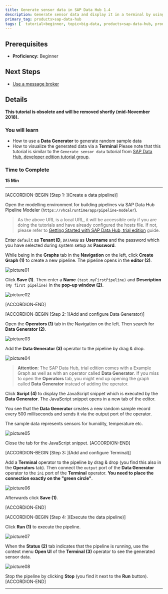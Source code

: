 ```yaml
---
title: Generate sensor data in SAP Data Hub 1.4
description: Generate sensor data and display it in a terminal by using SAP Data Hub, trial edition.
primary_tag: products>sap-data-hub
tags: [  tutorial>beginner, topic>big-data, products>sap-data-hub, products>sap-vora ]
---
```


## Prerequisites  
 - **Proficiency:** Beginner

## Next Steps
 - [Use a message broker](https://www.sap.com/developer/tutorials/datahub-trial-pipelines-part02.html)

## Details
**This tutorial is obsolete and will be removed shortly (mid-November 2018).**
### You will learn  
- How to use a **Data Generator** to generate random sample data
- How to visualize the generated data via a **Terminal**
Please note that this tutorial is similar to the `Generate sensor data` tutorial from [SAP Data Hub, developer edition tutorial group](https://www.sap.com/developer/groups/datahub-pipelines.html).

### Time to Complete
**15 Min**

---

[ACCORDION-BEGIN [Step 1: ](Create a data pipeline)]

Open the modelling environment for building pipelines via SAP Data Hub Pipeline Modeler (`https://vhcalruntime/app/pipeline-modeler`).

>As the above URL is a local URL, it will be accessible only if you are doing the tutorials and have already configured the hosts file. If not, please refer to [Getting Started with SAP Data Hub, trial edition](https://caldocs.hana.ondemand.com/caldocs/help/Getting_Started_Data_Hub_SP04.pdf) guide.

Enter `default` as **Tenant ID**, `DATAHUB` as **Username** and the password which you have selected during system setup as **Password**.

While being in the **Graphs** tab in the **Navigation** on the left, click **Create Graph (1)** to create a new pipeline. The pipeline opens in the **editor (2)**.

![picture01](datahub-trial-pipelines-part01-1.png)

Click **Save (1)**. Then enter a **Name** `(test.myFirstPipeline)` and **Description** `(My first pipeline)` in the **pop-up window (2)**.

![picture02](datahub-trial-pipelines-part01-2.png)


[ACCORDION-END]

[ACCORDION-BEGIN [Step 2: ](Add and configure Data Generator)]

Open the **Operators (1)** tab in the Navigation on the left. Then search for **Data Generator (2)**.

![picture03](datahub-trial-pipelines-part01-3.png)

Add the **Data Generator (3)** operator to the pipeline by drag & drop.

![picture04](datahub-trial-pipelines-part01-4.png)

>**Attention**: The SAP Data Hub, trial edition comes with a Example Graph as well as with an operator called **Data Generator**. If you miss to open the **Operators** tab, you might end up opening the graph called **Data Generator** instead of adding the operator.

Click **Script (4)** to display the JavaScript snippet which is executed by the **Data Generator**. The JavaScript snippet opens in a new tab of the editor.

You see that the **Data Generator** creates a new random sample record every 500 milliseconds and sends it via the output port of the operator.

The sample data represents sensors for humidity, temperature etc.

![picture05](datahub-trial-pipelines-part01-5.png)

Close the tab for the JavaScript snippet.
[ACCORDION-END]


[ACCORDION-BEGIN [Step 3: ](Add and configure Terminal)]

Add a **Terminal** operator to the pipeline by drag & drop (you find this also in the **Operators** tab). Then connect the `output` port of the **Data Generator** operator to the `in1` port of the **Terminal** operator. **You need to place the connection exactly on the "green circle"**.

![picture06](datahub-trial-pipelines-part01-6.png)

Afterwards click **Save (1)**.

[ACCORDION-END]

[ACCORDION-BEGIN [Step 4: ](Execute the data pipeline)]

Click **Run (1)** to execute the pipeline.

![picture07](datahub-trial-pipelines-part01-7.png)

When the **Status (2)** tab indicates that the pipeline is running, use the context menu **Open UI** of the **Terminal (3)** operator to see the generated sensor data.

![picture08](datahub-trial-pipelines-part01-8.png)

Stop the pipeline by clicking **Stop** (you find it next to the **Run** button).
[ACCORDION-END]

---

